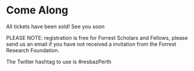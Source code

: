 # Come Along
<p>All tickets have been sold! See you soon</p>

<p>PLEASE NOTE: registration is free for Forrest Scholars and Fellows, please send us an email if you have not received a invitation from the Forrest Research Foundation.</p>

<p>The Twitter hashtag to use is #resbazPerth</p>

